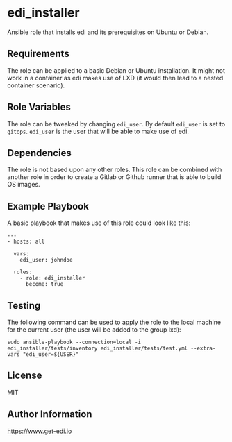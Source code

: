 edi_installer
=============

Ansible role that installs edi and its prerequisites on Ubuntu or Debian.

Requirements
------------

The role can be applied to a basic Debian or Ubuntu installation. It might not work in a container as edi makes use of LXD (it would then lead to a nested container scenario).

Role Variables
--------------

The role can be tweaked by changing `edi_user`. By default `edi_user` is set to `gitops`. `edi_user` is the user that will be able to make use of edi.

Dependencies
------------

The role is not based upon any other roles. This role can be combined with another role in order to create a Gitlab or Github runner that is able to build OS images.

Example Playbook
----------------

A basic playbook that makes use of this role could look like this:

```
---
- hosts: all

  vars:
    edi_user: johndoe

  roles:
    - role: edi_installer
      become: true
```

Testing
-------

The following command can be used to apply the role to the local machine for the current user (the user will be added to the group lxd):

```
sudo ansible-playbook --connection=local -i edi_installer/tests/inventory edi_installer/tests/test.yml --extra-vars "edi_user=${USER}"
```

License
-------

MIT

Author Information
------------------

https://www.get-edi.io
